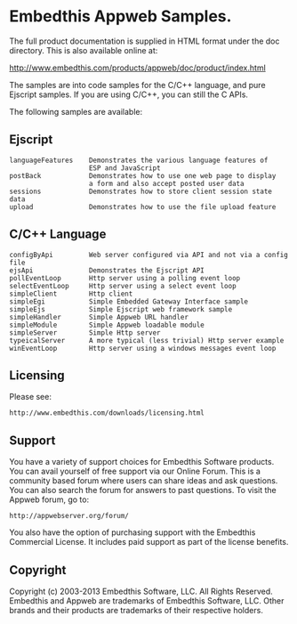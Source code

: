 Embedthis Appweb Samples.
===

The full product documentation is supplied in HTML format under the doc
directory. This is also available online at:

  http://www.embedthis.com/products/appweb/doc/product/index.html

The samples are into code samples for the C/C++ language, and pure Ejscript 
samples. If you are using C/C++, you can still the C APIs.

The following samples are available:

Ejscript
---
    languageFeatures    Demonstrates the various language features of
                        ESP and JavaScript
    postBack            Demonstrates how to use one web page to display
                        a form and also accept posted user data
    sessions            Demonstrates how to store client session state data
    upload              Demonstrates how to use the file upload feature

C/C++ Language
---
    configByApi         Web server configured via API and not via a config file
    ejsApi              Demonstrates the Ejscript API
    pollEventLoop       Http server using a polling event loop
    selectEventLoop     Http server using a select event loop
    simpleClient        Http client
    simpleEgi           Simple Embedded Gateway Interface sample
    simpleEjs           Simple Ejscript web framework sample
    simpleHandler       Simple Appweb URL handler
    simpleModule        Simple Appweb loadable module
    simpleServer        Simple Http server
    typeicalServer      A more typical (less trivial) Http server example
    winEventLoop        Http server using a windows messages event loop

Licensing
---

Please see: 

    http://www.embedthis.com/downloads/licensing.html


Support
---
You have a variety of support choices for Embedthis Software products. You can
avail yourself of free support via our Online Forum. This is a community based
forum where users can share ideas and ask questions. You can also search the
forum for answers to past questions. To visit the Appweb forum, go to:

    http://appwebserver.org/forum/

You also have the option of purchasing support with the Embedthis Commercial
License. It includes paid support as part of the license benefits.


Copyright
---

Copyright (c) 2003-2013 Embedthis Software, LLC. All Rights Reserved.
Embedthis and Appweb are trademarks of Embedthis Software, LLC. Other 
brands and their products are trademarks of their respective holders.
